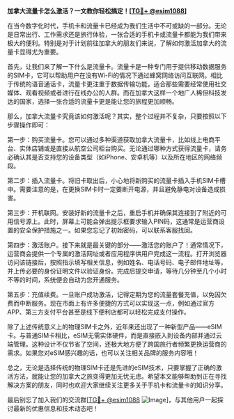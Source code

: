 **加拿大流量卡怎么激活？一文教你轻松搞定！[[TG💪+ @esim1088](https://t.me/s/esim1088)]**

在当今数字化时代，手机卡和流量卡已经成为我们生活中不可或缺的一部分。无论是日常出行、工作需求还是旅行体验，一张合适的手机卡或流量卡都能为我们带来极大的便利。特别是对于计划前往加拿大的朋友们来说，了解如何激活加拿大的流量卡显得尤为重要。

首先，让我们来了解一下什么是流量卡。流量卡是一种专门用于提供移动数据服务的SIM卡，它可以帮助用户在没有Wi-Fi的情况下通过蜂窝网络访问互联网。相比于传统的语音通话卡，流量卡更注重于数据传输功能，适合那些需要经常使用社交媒体、观看视频或者进行在线办公的人群。而在加拿大这样一个地广人稀但科技发达的国家，选择一张合适的流量卡更是能让您的旅程更加顺畅。

那么，加拿大流量卡究竟该如何激活呢？其实，整个过程并不复杂，只要按照以下步骤操作即可：

第一步：购买流量卡。您可以通过多种渠道获取加拿大流量卡，比如线上电商平台、实体店铺或是直接从航空公司柜台购买。无论通过哪种方式获得流量卡，请务必确认其是否支持您的设备类型（如iPhone、安卓机等）以及所在地区的网络频段。

第二步：插入流量卡。将旧卡取出后，小心地将新购买的流量卡插入手机SIM卡槽中。需要注意的是，在更换SIM卡时一定要断开电源，并且避免静电对设备造成损害。

第三步：开机联网。安装好新的流量卡之后，重启手机并确保其连接到了附近的可用信号源上。此时，屏幕上可能会弹出提示框要求输入PIN码，这通常是运营商设置的安全保护措施之一。如果您忘记了初始密码，可以联系客服找回。

第四步：激活账户。接下来就是最关键的部分——激活您的账户了！通常情况下，运营商会提供一个专属的激活网址或者应用程序供用户完成这一流程。打开浏览器访问该链接后，按照指示填写相关信息，例如姓名、电话号码、电子邮件地址等，并上传必要的身份证明文件以验证身份。完成后提交申请，等待几分钟至几个小时不等的时间，系统便会自动为您开通服务。

第五步：充值续费。一旦账户成功激活，记得定期为您的流量套餐充值，以免因欠费而中断服务。现在市面上有许多便捷的方式可以实现这一点，例如通过官方APP、第三方支付平台甚至是线下便利店都可以轻松完成支付操作。

除了上述传统意义上的物理SIM卡之外，近年来还出现了一种新型产品——eSIM卡。与普通SIM卡相比，eSIM无需实体硬件，而是直接嵌入到设备内部并通过云端管理。这种设计不仅节省了空间，还极大地方便了跨国旅行者频繁更换运营商的需求。如果您对eSIM感兴趣的话，也可以关注相关品牌的服务内容哦！

总之，无论是选择传统的物理SIM卡还是先进的eSIM技术，只要掌握了正确的激活方法，就能让您的加拿大之旅变得更加无忧无虑。希望本文能够帮助到正在寻找解决方案的朋友，同时也欢迎大家继续关注更多关于手机卡和流量卡的知识分享。

最后别忘了加入我们的交流群[[TG💪+ @esim1088](https://t.me/s/esim1088) ![Image](https://i.postimg.cc/4NQfJmqS/Snipaste-2025-05-13-00-14-12.png)]，与其他用户一起探讨最新的优惠信息和技术动态吧！
